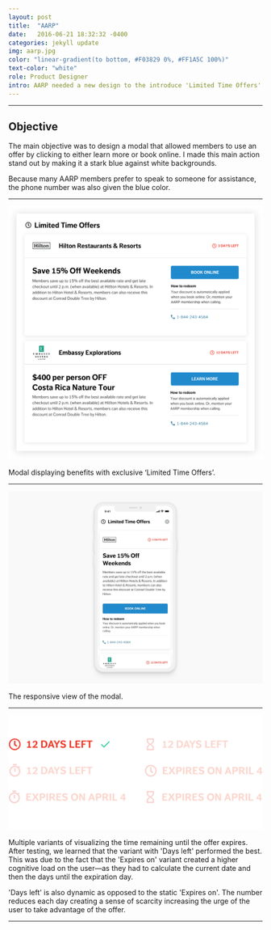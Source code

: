 ```yaml
---
layout: post
title:  "AARP"
date:   2016-06-21 18:32:32 -0400
categories: jekyll update
img: aarp.jpg
color: "linear-gradient(to bottom, #F03829 0%, #FF1A5C 100%)"
text-color: "white"
role: Product Designer
intro: AARP needed a new design to the introduce 'Limited Time Offers'. I worked closely with key stakeholders on the team to deliver the redesign to over 38 million members.
---
```


<hr>

<div class="row">
  <div class="col-sm-6">
    <h2 class="section-left">Objective</h2>
  </div>
  <div class="col-sm-6">
    <p>The main objective was to design a modal that allowed members to use an offer by clicking to either learn more or book online. I made this main action stand out by making it a stark blue against white backgrounds.</p>
    <p>Because many AARP members prefer to speak to someone for assistance, the phone number was also given the blue color.</p>
  </div>
</div>

<hr>

![hand](/img/lto-desktop.png)
<div class="caption">Modal displaying benefits with exclusive ‘Limited Time Offers’.</div>

<hr>

![hand](/img/aarp-modal-mobile.jpg)
<div class="caption">The responsive view of the modal.</div>

<hr>

![hand](/img/lto-time-remaining-tests.jpg)

Multiple variants of visualizing the time remaining until the offer expires. After testing, we learned that the variant with 'Days left' performed the best. This was due to the fact that the 'Expires on' variant created a higher cognitive load on the user—as they had to calculate the current date and then the days until the expiration day.

'Days left' is also dynamic as opposed to the static 'Expires on'. The number reduces each day creating a sense of scarcity increasing the urge of the user to take advantage of the offer.

<hr>
